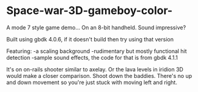 # Space-war-3D-gameboy-color-
A mode 7 style game demo... On an 8-bit handheld. Sound impressive?

Built using gbdk 4.0.6, if it doesn't build then try using that version

Featuring:
-a scaling background
-rudimentary but mostly functional hit detection
-sample sound effects, the code for that is from gbdk 4.1.1

It's on on-rails shooter similar to axelay. Or the lava levels in iridion 3D would make a closer comparison. Shoot down the baddies. There's no up and down movement so you're just stuck with moving left and right.
